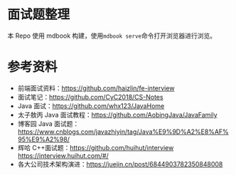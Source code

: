 # 面试题整理

本 Repo 使用 mdbook 构建，使用`mdbook serve`命令打开浏览器进行浏览。

# 参考资料

- 前端面试资料：https://github.com/haizlin/fe-interview
- 面试笔记：https://github.com/CyC2018/CS-Notes
- Java 面试：https://github.com/whx123/JavaHome
- 太子敖丙 Java 面试教程：https://github.com/AobingJava/JavaFamily
- 博客园 Java 面试题：https://www.cnblogs.com/javazhiyin/tag/Java%E9%9D%A2%E8%AF%95%E9%A2%98/
- 辉哈 C++面试题：https://github.com/huihut/interview https://interview.huihut.com/#/
- 各大公司技术架构演进：https://juejin.cn/post/6844903782350848008
